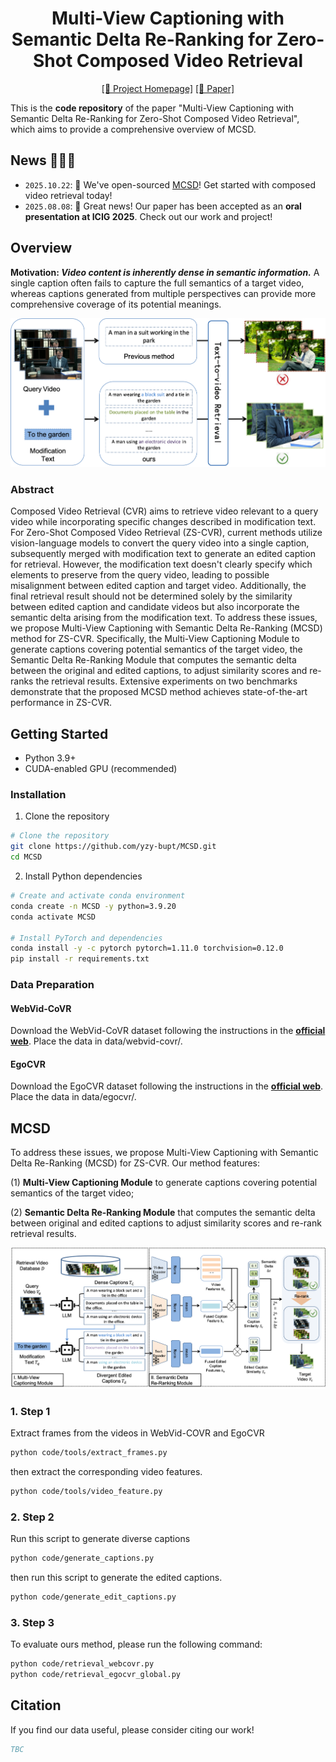 <div align="center">

# **Multi-View Captioning with Semantic Delta Re-Ranking for Zero-Shot Composed Video Retrieval**

[\[🚀 Project Homepage\]](https://yzy-bupt.github.io/MCSD/) [\[📖 Paper\]](https://www.springerprofessional.de/en/multi-view-captioning-with-semantic-delta-re-ranking-for-zero-sh/51648836)

</div>


This is the **code repository** of the paper "Multi-View Captioning with Semantic Delta Re-Ranking for Zero-Shot Composed Video Retrieval", which aims to provide a comprehensive overview of MCSD.

## News 🚀🚀🚀
- `2025.10.22`: 🎉 We've open-sourced [MCSD](https://github.com/yzy-bupt/MCSD)! Get started with composed video retrieval today!
- `2025.08.08`: 📢 Great news! Our paper has been accepted as an **oral presentation at ICIG 2025**. Check out our work and project!


## **Overview**

**Motivation: _Video content is inherently dense in semantic information._** A single caption often fails to capture the full semantics of a target video, whereas captions generated from multiple perspectives can provide more comprehensive coverage of its potential meanings.

![overview](assets/case.png)

### **Abstract**

Composed Video Retrieval (CVR) aims to retrieve video relevant to a query video while incorporating specific changes described in modification text. For Zero-Shot Composed Video Retrieval (ZS-CVR), current methods utilize vision-language models to convert the query video into a single caption, subsequently merged with modification text to generate an edited caption for retrieval. However, the modification text doesn't clearly specify which elements to preserve from the query video, leading to possible misalignment between edited caption and target video. Additionally, the final retrieval result should not be determined solely by the similarity between edited caption and candidate videos but also incorporate the semantic delta arising from the modification text. To address these issues, we propose Multi-View Captioning with Semantic Delta Re-Ranking (MCSD) method for ZS-CVR. Specifically, the Multi-View Captioning Module to generate captions covering potential semantics of the target video, the Semantic Delta Re-Ranking Module that computes the semantic delta between the original and edited captions, to adjust similarity scores and re-ranks the retrieval results. Extensive experiments on two benchmarks demonstrate that the proposed MCSD method achieves state-of-the-art performance in ZS-CVR.

## **Getting Started**
- Python 3.9+
- CUDA-enabled GPU (recommended)

### **Installation**

1. Clone the repository

```sh
# Clone the repository
git clone https://github.com/yzy-bupt/MCSD.git
cd MCSD
```

2. Install Python dependencies

```sh
# Create and activate conda environment
conda create -n MCSD -y python=3.9.20
conda activate MCSD

# Install PyTorch and dependencies
conda install -y -c pytorch pytorch=1.11.0 torchvision=0.12.0
pip install -r requirements.txt
```

### **Data Preparation**

####  WebVid-CoVR

Download the WebVid-CoVR dataset following the instructions in the [**official web**](xxx). Place the data in data/webvid-covr/.

#### **EgoCVR**

Download the EgoCVR dataset following the instructions in the [**official web**](xxx). Place the data in data/egocvr/.


## **MCSD**
To address these issues, we propose Multi-View Captioning with Semantic Delta Re-Ranking (MCSD) for ZS-CVR. Our method features:

(1) **Multi-View Captioning Module** to generate captions covering potential semantics of the target video;

(2) **Semantic Delta Re-Ranking Module** that computes the semantic delta between original and edited captions to adjust similarity scores and re-rank retrieval results.


![framework](assets/method.png)

### 1. Step 1
Extract frames from the videos in WebVid-COVR and EgoCVR
```sh
python code/tools/extract_frames.py
```
then extract the corresponding video features.
```sh
python code/tools/video_feature.py
```

### 2. Step 2
Run this script to generate diverse captions
```sh
python code/generate_captions.py
```
then run this script to generate the edited captions.
```sh
python code/generate_edit_captions.py
```

### 3. Step 3
To evaluate ours method, please run the following command:
```sh
python code/retrieval_webcovr.py
python code/retrieval_egocvr_global.py
```


## **Citation**

If you find our data useful, please consider citing our work!

```BibTeX
TBC
```

